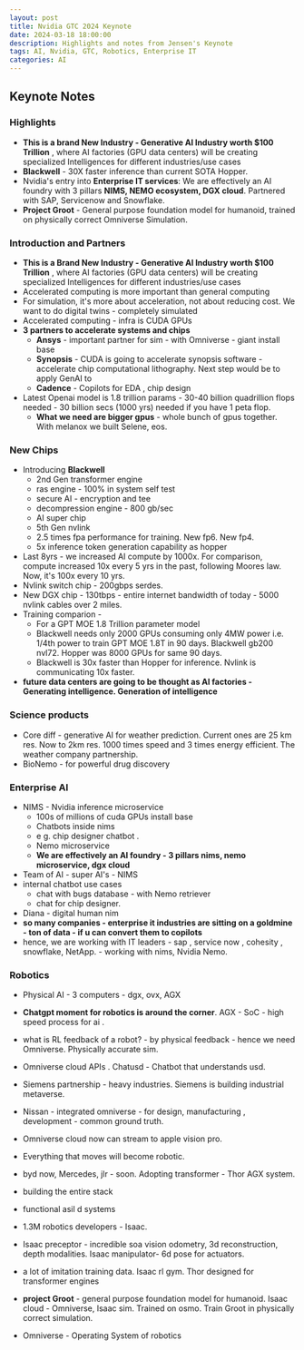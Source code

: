```yaml
---
layout: post
title: Nvidia GTC 2024 Keynote  
date: 2024-03-18 18:00:00
description: Highlights and notes from Jensen's Keynote  
tags: AI, Nvidia, GTC, Robotics, Enterprise IT
categories: AI 
---
```


## Keynote Notes

### Highlights 
- **This is a brand New Industry - Generative AI Industry worth $100 Trillion** , where AI factories (GPU data centers) will be creating specialized Intelligences for different industries/use cases 
- **Blackwell** - 30X faster inference than current SOTA Hopper. 
- Nvidia's entry into  **Enterprise IT services**: We are effectively an AI foundry with 3 pillars **NIMS, NEMO ecosystem, DGX cloud**. Partnered with SAP, Servicenow and Snowflake. 
- **Project Groot** - General purpose foundation model for humanoid, trained on physically correct Omniverse Simulation. 


### Introduction and Partners 

- **This is a Brand New Industry - Generative AI Industry worth $100 Trillion** , where AI factories (GPU data centers) will be creating specialized Intelligences for different industries/use cases 
- Accelerated computing is more important than general computing
- For simulation, it's more about acceleration, not about reducing cost. We want to do digital twins - completely simulated 
- Accelerated computing - infra is CUDA GPUs 
- **3 partners to accelerate systems and chips** 
    - **Ansys** - important partner for sim - with Omniverse  - giant install base 
    - **Synopsis** - CUDA is going to accelerate synopsis software - accelerate chip computational  lithography. Next step would be to apply GenAI to 
    - **Cadence** - Copilots for EDA , chip design
- Latest Openai model is 1.8 trillion params - 30-40 billion quadrillion flops needed - 30 billion secs (1000 yrs) needed if you have 1 peta flop. 
   - **What we need are bigger gpus** - whole bunch of gpus together. With melanox we built Selene, eos.

### New Chips 

- Introducing **Blackwell** 
   - 2nd Gen transformer engine
   - ras engine - 100% in system self test 
   - secure AI - encryption and tee
   - decompression engine - 800 gb/sec
   - AI super chip 
   - 5th Gen nvlink 
   - 2.5 times fpa performance for training. New fp6. New fp4. 
   - 5x inference token generation capability as hopper
- Last 8yrs - we increased AI compute by 1000x. For comparison,  compute increased 10x every 5 yrs in the past, following Moores law. Now, it's 100x every 10 yrs. 
- Nvlink switch chip - 200gbps serdes. 
- New DGX chip - 130tbps - entire internet bandwidth of today - 5000 nvlink cables over 2 miles. 
- Training comparion - 
  - For a GPT MOE 1.8 Trillion parameter model 
  - Blackwell needs only 2000 GPUs consuming only 4MW power i.e. 1/4th power to train GPT MOE 1.8T in 90 days. Blackwell gb200 nvl72. Hopper was 8000 GPUs for same 90 days. 
  - Blackwell is 30x faster than Hopper for inference. Nvlink is communicating 10x faster. 
- **future data centers are going to be thought as AI factories - Generating intelligence. Generation of intelligence**

### Science products 

- Core diff - generative AI for weather prediction. Current ones are 25 km res. Now to 2km res. 1000 times speed and 3 times energy efficient. The weather company partnership. 
- BioNemo - for powerful drug discovery 

### Enterprise AI  

- NIMS - Nvidia inference microservice 
    - 100s of millions of cuda GPUs install base
    - Chatbots inside nims 
    - e g. chip designer chatbot . 
    - Nemo microservice 
    - **We are effectively an AI foundry - 3 pillars nims, nemo microservice, dgx cloud** 
- Team of AI - super AI's - NIMS
- internal chatbot use cases
   - chat with bugs database  - with Nemo retriever 
   - chat for chip designer.  
- Diana - digital human nim 
- **so many companies - enterprise it industries are sitting on a goldmine - ton of data - if u can convert them to copilots** 
- hence, we are working with IT leaders -  sap , service now , cohesity , snowflake, NetApp. - working with nims, Nvidia Nemo. 

### Robotics 

- Physical AI - 3 computers - dgx, ovx, AGX 

- **Chatgpt moment for robotics is around the corner**. AGX - SoC - high speed process for ai .
- what is RL feedback of a robot? - by physical feedback - hence we need Omniverse. Physically accurate sim. 
- Omniverse cloud APIs . Chatusd - Chatbot that understands usd. 
- Siemens partnership - heavy industries. Siemens is building industrial metaverse. 
- Nissan - integrated omniverse - for design, manufacturing , development - common ground truth. 
- Omniverse cloud now can stream to apple vision pro. 
- Everything that moves will become robotic. 
- byd now, Mercedes, jlr - soon. Adopting transformer - Thor AGX system. 
- building the entire stack 
- functional asil d systems 
- 1.3M robotics developers - Isaac. 
- Isaac preceptor - incredible soa vision odometry, 3d reconstruction, depth modalities. Isaac manipulator- 6d pose for actuators. 
- a lot of imitation training data. Isaac rl gym. Thor designed for transformer engines
- **project Groot** - general purpose foundation model for humanoid. Isaac cloud - Omniverse, Isaac sim. Trained on osmo. Train Groot in physically correct simulation. 
- Omniverse - Operating System of robotics 

